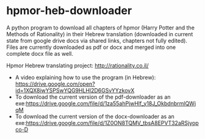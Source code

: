 # hpmor-heb-downloader
A python program to download all chapters of hpmor (Harry Potter and the Methods of Rationality) in their Hebrew translation (downloaded in current state from google drive docs via shared links, chapters not fully edited).
Files are currently downloaded as pdf or docx and merged into one complete docx file as well.

Hpmor Hebrew translating project: http://rationality.co.il/

* A video explaining how to use the program (in Hebrew): https://drive.google.com/open?id=1XQX8iwYSPSwYQG9HLHl2D6GSvYYzkovX
* To download the current version of the pdf-downloader as an exe:https://drive.google.com/file/d/1za55ahPjwHlf_y18J_OkbdnbrmlQWjqM
* To download the current version of the docx-downloader as an exe:https://drive.google.com/file/d/1Z0ON8TQMV_tbsA8EPVT32aRSjyopco-D
